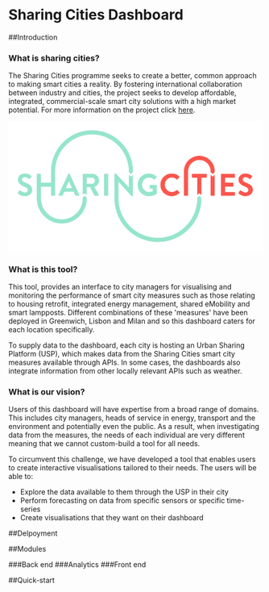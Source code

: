 # Sharing Cities Dashboard


##Introduction
### What is sharing cities?
The Sharing Cities programme seeks to create a better, common approach to making smart cities a reality. By fostering international collaboration between industry and cities, the project seeks to develop affordable, integrated, commercial-scale smart city solutions with a high market potential. For more information on the project click [here](https://drive.google.com/open?id=1ntDUl-UkOadJ6ov6ZzLeyOfllBFpRhW1).

![](logo.jpg)

### What is this tool?
This tool, provides an interface to city managers for visualising and monitoring the performance of smart city measures such as those relating to housing retrofit, integrated energy management, shared eMobility and smart lampposts. Different combinations of these 'measures' have been deployed in Greenwich, Lisbon and Milan and so this dashboard caters for each location specifically. 

To supply data to the dashboard, each city is hosting an Urban Sharing Platform (USP), which makes data from the Sharing Cities smart city measures available through APIs. In some cases, the dashboards also integrate information from other locally relevant APIs such as weather. 

### What is our vision?
Users of this dashboard will have expertise from a broad range of domains. This includes city managers, heads of service in energy, transport and the environment and potentially even the public. As a result, when investigating data from the measures, the needs of each individual are very different meaning that we cannot custom-build a tool for all needs. 

To circumvent this challenge, we have developed a tool that enables users to create interactive visualisations tailored to their needs. The users will be able to:

- Explore the data available to them through the USP in their city
- Perform forecasting on data from specific sensors or specific time-series
- Create visualisations that they want on their dashboard


##Delpoyment 

##Modules

###Back end
###Analytics
###Front end

##Quick-start







